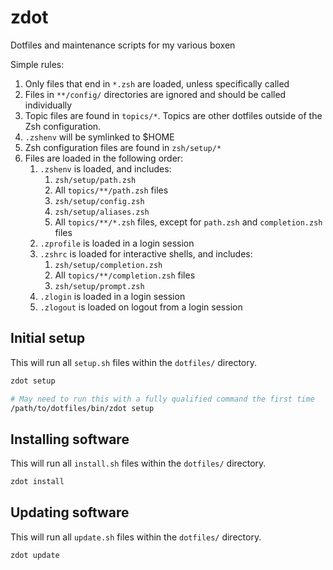# zdot

Dotfiles and maintenance scripts for my various boxen

Simple rules:

1. Only files that end in `*.zsh` are loaded, unless specifically called
2. Files in `**/config/` directories are ignored and should be called individually
3. Topic files are found in `topics/*`. Topics are other dotfiles outside of the Zsh configuration.
4. `.zshenv` will be symlinked to $HOME
5. Zsh configuration files are found in `zsh/setup/*`
6. Files are loaded in the following order:
   1. `.zshenv` is loaded, and includes:
      1. `zsh/setup/path.zsh`
      2. All `topics/**/path.zsh` files
      3. `zsh/setup/config.zsh`
      4. `zsh/setup/aliases.zsh`
      5. All `topics/**/*.zsh` files, except for `path.zsh` and `completion.zsh` files
   2. `.zprofile` is loaded in a login session
   3. `.zshrc` is loaded for interactive shells, and includes:
      1. `zsh/setup/completion.zsh`
      2. All `topics/**/completion.zsh` files
      3. `zsh/setup/prompt.zsh`
   4. `.zlogin` is loaded in a login session
   5. `.zlogout` is loaded on logout from a login session

## Initial setup

This will run all `setup.sh` files within the `dotfiles/` directory.

```bash
zdot setup

# May need to run this with a fully qualified command the first time
/path/to/dotfiles/bin/zdot setup
```


## Installing software

This will run all `install.sh` files within the `dotfiles/` directory.

```bash
zdot install
```

## Updating software

This will run all `update.sh` files within the `dotfiles/` directory.

```bash
zdot update
```

